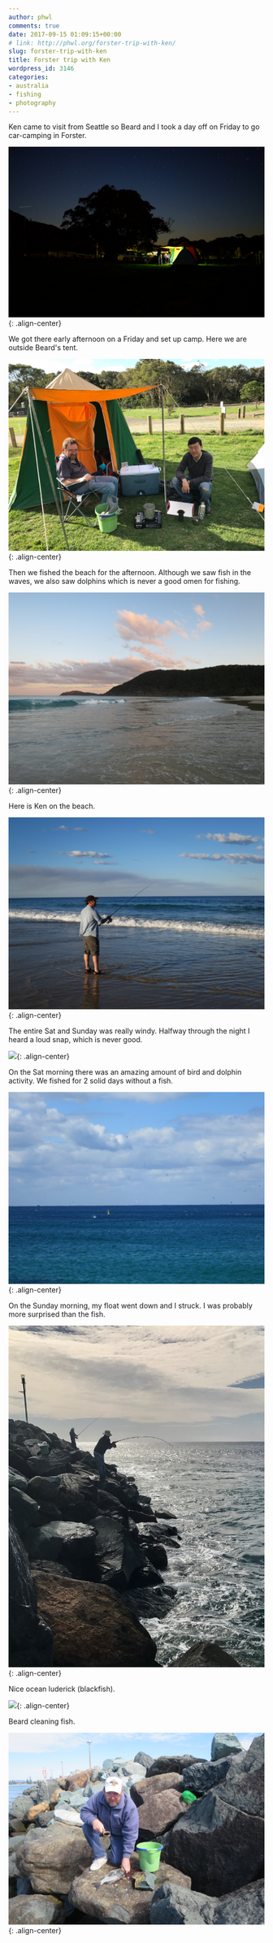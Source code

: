 ```yaml
---
author: phwl
comments: true
date: 2017-09-15 01:09:15+00:00
# link: http://phwl.org/forster-trip-with-ken/
slug: forster-trip-with-ken
title: Forster trip with Ken
wordpress_id: 3146
categories:
- australia
- fishing
- photography
---
```


Ken came to visit from Seattle so Beard and I took a day off on Friday to go car-camping in Forster.

![](/assets/images/2017/09/IMG_0053.jpg){: .align-center}
<!-- more -->

We got there early afternoon on a Friday and set up camp. Here we are outside Beard's tent.

![](/assets/images/2017/09/IMG_6702-e1505835570112.jpg){: .align-center}

Then we fished the beach for the afternoon. Although we saw fish in the waves, we also saw dolphins which is never a good omen for fishing.

![](/assets/images/2017/09/IMG_0063.jpg){: .align-center}

Here is Ken on the beach.

![](/assets/images/2017/09/IMG_0062.jpg){: .align-center}

The entire Sat and Sunday was really windy. Halfway through the night I heard a loud snap, which is never good.

![](/assets/images/2017/09/IMG_0055.jpg){: .align-center}

On the Sat morning there was an amazing amount of bird and dolphin activity. We fished for 2 solid days without a fish.

![](/assets/images/2017/09/IMG_0064.jpg){: .align-center}

On the Sunday morning, my float went down and I struck. I was probably more surprised than the fish.

![](/assets/images/2017/09/IMG_9784.jpg){: .align-center}

Nice ocean luderick (blackfish).

![](/assets/images/2017/09/IMG_0065.jpg){: .align-center}

Beard cleaning fish.

![](/assets/images/2017/09/IMG_0066.jpg){: .align-center}







